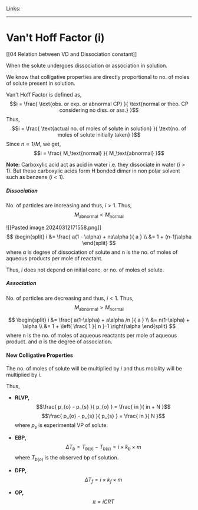 Links: 
___
# Van't Hoff Factor (i)
[[04 Relation between VD and Dissociation constant]]

When the solute undergoes dissociation or association in solution. 

We know that colligative properties are directly proportional to no. of moles of solute present in solution. 

Van't Hoff Factor is defined as,
$$i = \frac{ \text{obs. or exp. or abnormal CP} }{ \text{normal or theo. CP considering no diss. or ass.} }$$
Thus,
$$i = \frac{ \text{actual no. of moles of solute in solution} }{ \text{no. of moles of solute initially taken} }$$
Since $n \propto 1 /M$, we get,
$$i = \frac{ M_\text{normal} }{ M_\text{abnormal} }$$

**Note:** Carboxylic acid act as acid in water i.e. they dissociate in water ($i > 1$). But these carboxylic acids form H bonded dimer in non polar solvent such as benzene ($i < 1$).

##### Dissociation 
No. of particles are increasing and thus, $i > 1$. 
Thus,
$$M_\text{abnormal} < M_\text{normal}$$

![[Pasted image 20240312171558.png]]
$$
\begin{split}
i &= \frac{ a(1 - \alpha) + na\alpha }{ a } \\
&= 1 + (n-1)\alpha 
\end{split}
$$
where $\alpha$ is degree of dissociation of solute and n is the no. of moles of aqueous products per mole of reactant. 

Thus, $i$ does not depend on initial conc. or no. of moles of solute.

##### Association 
No. of particles are decreasing and thus, $i < 1$.
Thus,
$$M_\text{abnormal} > M_\text{normal}$$

$$
\begin{split}
i &= \frac{ a(1-\alpha) + a\alpha /n }{ a } \\
&= n(1-\alpha) + \alpha \\
&= 1 + \left( \frac{ 1 }{ n }-1 \right)\alpha
\end{split}
$$
where n is the no. of moles of aqueous reactants per mole of aqueous product. 
and $\alpha$ is the degree of association. 

#### New Colligative Properties 
The no. of moles of solute will be multiplied by $i$ and thus molality will be multiplied by $i$.

Thus, 
- **RLVP,**
	$$\frac{ p_{o} - p_{s} }{ p_{o} } = \frac{ in }{ in + N }$$
	$$\frac{ p_{o} - p_{s} }{ p_{s} } = \frac{ in }{ N }$$
	where $p_{s}$ is experimental VP of solute.

- **EBP,**
	$$\Delta T_{b} = T_{b(o)} - T_{b(s)} = i \times k_{b} \times m$$
	where $T_{b(o)}$ is the observed bp of solution. 

- **DFP,**
	$$\Delta T_{f} = i \times k_{f} \times m$$

- **OP,**
	$$\pi = iCRT$$
